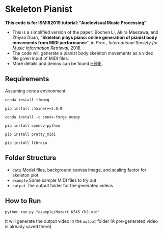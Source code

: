 
# Skeleton Pianist

**This code is for ISMIR2019 tutorial: "Audiovisual Music Processing"**

- This is a simplified version of the paper:
Bochen Li, Akira Maezawa, and Zhiyao Duan, "**Skeleton plays piano: online generation of pianist body movements from MIDI performance**", in *Proc., International Society for Music Information Retrieval*, 2018.
- The code will generate a pianist body skeleton movements as a video file given input of MIDI files.
- More details and demos can be found [HERE](http://www.ece.rochester.edu/projects/air/projects/skeletonpianist.html).

## Requirements

Assuming conda environment

`conda install ffmpeg`

`pip install chainer==3.0.0`

`conda install -c conda-forge numpy`

`pip install opencv-python`

`pip install pretty_midi`

`pip install librosa`

## Folder Structure

- `data` Model files, background canvas image, and scaling factor for skeleton plot
- `example` Some sample MIDI files to try out
- `output` The output folder for the generated videos

## How to Run

`python run.py "example/Mozart_K545_Ch2.mid"`

It will generate the output video in the `output` folder
(A pre-generated video is already saved there)

